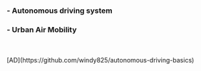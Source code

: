 ### - Autonomous driving system 
### - Urban Air Mobility

<br>
<br>
[AD](https://github.com/windy825/autonomous-driving-basics)
